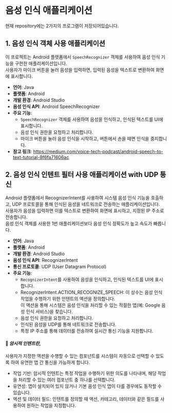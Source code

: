 # 음성 인식 애플리케이션

현재 repository에는 2가지의 프로그램이 저장되어있습니다.

## 1. 음성 인식 객체 사용 애플리케이션
이 프로젝트는 Android 플랫폼에서 `SpeechRecognizer` 객체를 사용하여 음성 인식 기능을 구현한 애플리케이션입니다.<br>
사용자가 마이크 버튼을 눌러 음성을 입력하면, 입력된 음성을 텍스트로 변환하여 화면에 표시합니다.<br>

- **언어**: Java
- **플랫폼**: Android
- **개발 환경**: Android Studio
- **음성 인식 API**: Android SpeechRecognizer
- **주요 기능**:
  - `SpeechRecognizer` 객체를 사용하여 음성을 인식하고, 인식된 텍스트를 UI에 표시합니다.
  - 음성 인식 권한을 요청하고 처리합니다.
  - 마이크 버튼을 눌러 음성 인식을 시작하고, 버튼에서 손을 떼면 인식을 중지합니다.
- **참고 링크**: https://medium.com/voice-tech-podcast/android-speech-to-text-tutorial-8f6fa71606ac

## 2. 음성 인식 인텐트 필터 사용 애플리케이션 with UDP 통신
Android 플랫폼에서 RecognizerIntent를 사용하여 시스템 음성 인식 기능을 호출하고, UDP 프로토콜을 통해 인식된 음성을 네트워크로 전송하는 애플리케이션입니다.<br>
사용자가 음성을 입력하면 이를 텍스트로 변환하여 화면에 표시하고, 지정된 IP 주소로 전송합니다.<br>
음성 인식 객체를 사용한 1번 애플리케이션보다 음성 인식 정확도가 높고 속도가 빠릅니다.

- **언어**: Java
- **플랫폼**: Android
- **개발 환경**: Android Studio
- **음성 인식 API**: RecognizerIntent
- **통신 프로토콜**:  UDP (User Datagram Protocol)
- **주요 기능**:
  - `RecognizerIntent`를 사용하여 음성을 인식하고, 인식된 텍스트를 UI에 표시합니다.
  - RecognizerIntent.ACTION_RECOGNIZE_SPEECH: 이 상수는 음성 인식 작업을 수행하기 위한 인텐트의 액션을 정의합니다.<br>
  이 액션을 통해 시스템은 음성 인식을 처리할 수 있는 적절한 앱(예: Google 음성 인식 서비스)을 찾습니다.
  - 음성 인식 권한을 요청하고 처리합니다.
  - 인식된 음성을 UDP를 통해 네트워크로 전송합니다.
  - 특정 IP 주소를 통해 데이터를 전송하여 실시간 통신 기능을 지원합니다.

#### :memo: *암시적 인텐트란,*

사용자가 지정한 액션을 수행할 수 있는 컴포넌트를 시스템이 자동으로 선택할 수 있도록 하여 유연한 앱 간 통신을 가능하게 합니다.

- 작업 기반: 암시적 인텐트는 특정 작업을 수행하기 위한 의도를 나타내며, 해당 작업을 처리할 수 있는 여러 컴포넌트 중 하나를 선택합니다.
- 유연성: 앱이 설치되어 있지 않거나 기본 음성 인식 앱이 다를 경우에도 동작할 수 있습니다.
- 액션 및 데이터 필드: 인텐트를 정의할 때 액션, 카테고리, 데이터와 같은 필드를 사용하여 원하는 작업을 지정합니다.
